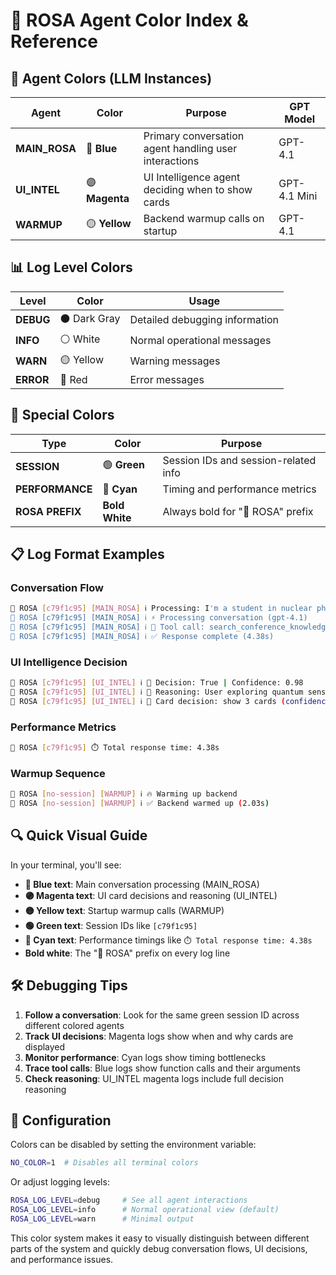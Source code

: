 # 🎨 ROSA Agent Color Index & Reference

## 🤖 Agent Colors (LLM Instances)

| Agent | Color | Purpose | GPT Model |
|-------|--------|---------|-----------|
| **MAIN_ROSA** | 🔵 **Blue** | Primary conversation agent handling user interactions | GPT-4.1 |
| **UI_INTEL** | 🟣 **Magenta** | UI Intelligence agent deciding when to show cards | GPT-4.1 Mini |
| **WARMUP** | 🟡 **Yellow** | Backend warmup calls on startup | GPT-4.1 |

## 📊 Log Level Colors

| Level | Color | Usage |
|-------|--------|-------|
| **DEBUG** | ⚫ Dark Gray | Detailed debugging information |
| **INFO** | ⚪ White | Normal operational messages |
| **WARN** | 🟡 Yellow | Warning messages |
| **ERROR** | 🔴 Red | Error messages |

## 🎯 Special Colors

| Type | Color | Purpose |
|------|--------|---------|
| **SESSION** | 🟢 **Green** | Session IDs and session-related info |
| **PERFORMANCE** | 🔵 **Cyan** | Timing and performance metrics |
| **ROSA PREFIX** | **Bold White** | Always bold for "🤖 ROSA" prefix |

## 📋 Log Format Examples

### Conversation Flow
```bash
🤖 ROSA [c79f1c95] [MAIN_ROSA] ℹ️ Processing: I'm a student in nuclear physics...
🤖 ROSA [c79f1c95] [MAIN_ROSA] ℹ️ ⚡ Processing conversation (gpt-4.1)
🤖 ROSA [c79f1c95] [MAIN_ROSA] ℹ️ 🔧 Tool call: search_conference_knowledge(query="quantum sensing")
🤖 ROSA [c79f1c95] [MAIN_ROSA] ℹ️ ✅ Response complete (4.38s)
```

### UI Intelligence Decision
```bash
🤖 ROSA [c79f1c95] [UI_INTEL] ℹ️ 🧠 Decision: True | Confidence: 0.98
🤖 ROSA [c79f1c95] [UI_INTEL] ℹ️ 🧠 Reasoning: User exploring quantum sensing (context). Session cards highly relevant to query (relevance). Context + relevance = high → show cards (logic).
🤖 ROSA [c79f1c95] [UI_INTEL] ℹ️ 🎴 Card decision: show 3 cards (confidence=0.98)
```

### Performance Metrics
```bash
🤖 ROSA [c79f1c95] ⏱️ Total response time: 4.38s
```

### Warmup Sequence
```bash
🤖 ROSA [no-session] [WARMUP] ℹ️ 🔥 Warming up backend
🤖 ROSA [no-session] [WARMUP] ℹ️ ✅ Backend warmed up (2.03s)
```

## 🔍 Quick Visual Guide

In your terminal, you'll see:

- **🔵 Blue text**: Main conversation processing (MAIN_ROSA)
- **🟣 Magenta text**: UI card decisions and reasoning (UI_INTEL)
- **🟡 Yellow text**: Startup warmup calls (WARMUP)
- **🟢 Green text**: Session IDs like `[c79f1c95]`
- **🔵 Cyan text**: Performance timings like `⏱️ Total response time: 4.38s`
- **Bold white**: The "🤖 ROSA" prefix on every log line

## 🛠️ Debugging Tips

1. **Follow a conversation**: Look for the same green session ID across different colored agents
2. **Track UI decisions**: Magenta logs show when and why cards are displayed
3. **Monitor performance**: Cyan logs show timing bottlenecks
4. **Trace tool calls**: Blue logs show function calls and their arguments
5. **Check reasoning**: UI_INTEL magenta logs include full decision reasoning

## 🔧 Configuration

Colors can be disabled by setting the environment variable:
```bash
NO_COLOR=1  # Disables all terminal colors
```

Or adjust logging levels:
```bash
ROSA_LOG_LEVEL=debug     # See all agent interactions
ROSA_LOG_LEVEL=info      # Normal operational view (default)
ROSA_LOG_LEVEL=warn      # Minimal output
```

This color system makes it easy to visually distinguish between different parts of the system and quickly debug conversation flows, UI decisions, and performance issues. 